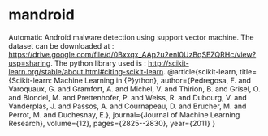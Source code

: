 # mandroid
Automatic Android malware detection using support vector machine.
The dataset can be downloaded at : https://drive.google.com/file/d/0Bxxqx_AAp2u2enI0UzBqSEZQRHc/view?usp=sharing.
The python library used is : http://scikit-learn.org/stable/about.html#citing-scikit-learn.
@article{scikit-learn,
 title={Scikit-learn: Machine Learning in {P}ython},
 author={Pedregosa, F. and Varoquaux, G. and Gramfort, A. and Michel, V.
         and Thirion, B. and Grisel, O. and Blondel, M. and Prettenhofer, P.
         and Weiss, R. and Dubourg, V. and Vanderplas, J. and Passos, A. and
         Cournapeau, D. and Brucher, M. and Perrot, M. and Duchesnay, E.},
 journal={Journal of Machine Learning Research},
 volume={12},
 pages={2825--2830},
 year={2011}
}
